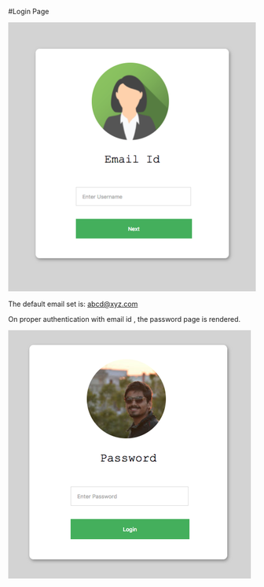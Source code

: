 #Login Page




![Screenshot](./src/Docs/Main.png)


The default email set is: abcd@xyz.com



On proper authentication with email id , the password page is rendered.



![Screenshot](./src/Docs/Pasword.png)
